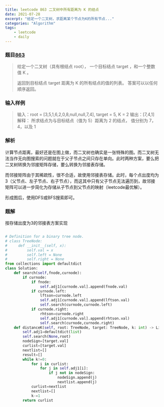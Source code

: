 ```yaml
---
title: leetcode 863 二叉树中所有距离为 K 的结点
date: 2021-07-28
excerpt: "给定一个二叉树，求距离某个节点为K的所有节点..."
categories: "Algorithm"
tags: 
	- leetcode
	- daily
---
```


### 题目[863](https://leetcode-cn.com/problems/all-nodes-distance-k-in-binary-tree)

> 给定一个二叉树（具有根结点 root）， 一个目标结点 target ，和一个整数值 K 。
>
> 返回到目标结点 target 距离为 K 的所有结点的值的列表。 答案可以以任何顺序返回。
>

### 输入样例

> 输入：root = [3,5,1,6,2,0,8,null,null,7,4], target = 5, K = 2
> 输出：[7,4,1]
> 解释：
> 所求结点为与目标结点（值为 5）距离为 2 的结点，
> 值分别为 7，4，以及 1

### 解析

计算节点距离，最好还是在图上做，而二叉树也确实是一张特殊的图。而二叉树无法当作无向图搜索的问题就在于父子节点之间只存在单向。此时两种方案，要么把二叉树转换为邻接矩阵存储，要么转换为邻接表存储。

而邻接矩阵由于其稀疏性，很不合适，故使用邻接表存储。此时，每个点出度均为3（父节点、左子节点、右子节点），而这其中只有父子节点无法遍历到，故邻接矩阵可以进一步简化为存储从子节点到父节点的映射（leetcode最优解）。

形成图后，使用DFS或BFS搜索即可。

### 题解

按存储出度为3的邻接表方案实现

```python

# Definition for a binary tree node.
# class TreeNode:
#     def __init__(self, x):
#         self.val = x
#         self.left = None
#         self.right = None
from collections import defaultdict
class Solution:
    def search(self,fnode,curnode):
        if curnode:
            if fnode:
                self.adj1[curnode.val].append(fnode.val)
            if curnode.left:
                lftson=curnode.left
                self.adj1[curnode.val].append(lftson.val)
                self.search(curnode,curnode.left)
            if curnode.right:
                rhtson=curnode.right
                self.adj1[curnode.val].append(rhtson.val)
                self.search(curnode,curnode.right)
    def distanceK(self, root: TreeNode, target: TreeNode, k: int) -> List[int]:
        self.adj1=defaultdict(list)
        self.search(None,root)
        nodeSign=[target.val]
        curlist=[target.val]
        nextlist=[]
        result=[]
        while k!=0:
            for i in curlist:
                for j in self.adj1[i]:
                    if j not in nodeSign:
                        nodeSign.append(j)
                        nextlist.append(j)
            curlist=nextlist
            nextlist=[]
            k-=1
        return curlist
```

